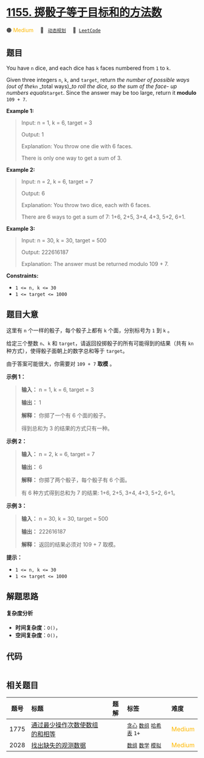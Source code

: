 # [1155. 掷骰子等于目标和的方法数](https://leetcode.com/problems/number-of-dice-rolls-with-target-sum)

🟠 <font color=#ffb800>Medium</font>&emsp; 🔖&ensp; [`动态规划`](/tag/dynamic-programming.md)&emsp; 🔗&ensp;[`LeetCode`](https://leetcode.com/problems/number-of-dice-rolls-with-target-sum)

## 题目

You have `n` dice, and each dice has `k` faces numbered from `1` to `k`.

Given three integers `n`, `k`, and `target`, return _the number of possible
ways (out of the_`kn` _total ways)__to roll the dice, so the sum of the face-
up numbers equals_`target`. Since the answer may be too large, return it
**modulo** `109 + 7`.



**Example 1:**

> Input: n = 1, k = 6, target = 3
> 
> Output: 1
> 
> Explanation: You throw one die with 6 faces.
> 
> There is only one way to get a sum of 3.

**Example 2:**

> Input: n = 2, k = 6, target = 7
> 
> Output: 6
> 
> Explanation: You throw two dice, each with 6 faces.
> 
> There are 6 ways to get a sum of 7: 1+6, 2+5, 3+4, 4+3, 5+2, 6+1.

**Example 3:**

> Input: n = 30, k = 30, target = 500
> 
> Output: 222616187
> 
> Explanation: The answer must be returned modulo 109 + 7.

**Constraints:**

  * `1 <= n, k <= 30`
  * `1 <= target <= 1000`


## 题目大意

这里有 `n` 个一样的骰子，每个骰子上都有 `k` 个面，分别标号为 `1` 到 `k` 。

给定三个整数 `n`、`k` 和 `target`，请返回投掷骰子的所有可能得到的结果（共有 `kn` 种方式），使得骰子面朝上的数字总和等于
`target`。

由于答案可能很大，你需要对 `109 + 7` **取模** 。



**示例 1：**

> 
> 
> 
> 
> 
> **输入：** n = 1, k = 6, target = 3
> 
> **输出：** 1
> 
> **解释：** 你掷了一个有 6 个面的骰子。
> 
> 得到总和为 3 的结果的方式只有一种。
> 
> 

**示例 2：**

> 
> 
> 
> 
> 
> **输入：** n = 2, k = 6, target = 7
> 
> **输出：** 6
> 
> **解释：** 你掷了两个骰子，每个骰子有 6 个面。
> 
> 有 6 种方式得到总和为 7 的结果: 1+6, 2+5, 3+4, 4+3, 5+2, 6+1。
> 
> 

**示例 3：**

> 
> 
> 
> 
> 
> **输入：** n = 30, k = 30, target = 500
> 
> **输出：** 222616187
> 
> **解释：** 返回的结果必须对 109 + 7 取模。



**提示：**

  * `1 <= n, k <= 30`
  * `1 <= target <= 1000`


## 解题思路

#### 复杂度分析

- **时间复杂度**：`O()`，
- **空间复杂度**：`O()`，

## 代码

```javascript

```

## 相关题目

<!-- prettier-ignore -->
| 题号 | 标题 | 题解 | 标签 | 难度 |
| :------: | :------ | :------: | :------ | :------ |
| 1775 | [通过最少操作次数使数组的和相等](https://leetcode.com/problems/equal-sum-arrays-with-minimum-number-of-operations) |  |  [`贪心`](/tag/greedy.md) [`数组`](/tag/array.md) [`哈希表`](/tag/hash-table.md) `1+` | <font color=#ffb800>Medium</font> |
| 2028 | [找出缺失的观测数据](https://leetcode.com/problems/find-missing-observations) |  |  [`数组`](/tag/array.md) [`数学`](/tag/math.md) [`模拟`](/tag/simulation.md) | <font color=#ffb800>Medium</font> |